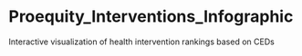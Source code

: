 # Proequity_Interventions_Infographic
Interactive visualization of health intervention rankings based on CEDs
